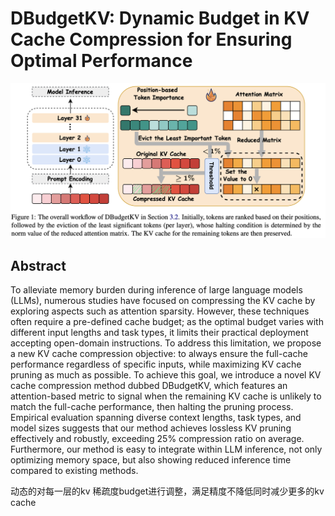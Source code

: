 # DBudgetKV: Dynamic Budget in KV Cache Compression for Ensuring Optimal Performance

![](fig1.png)

## Abstract

To alleviate memory burden during inference of large language models (LLMs),
numerous studies have focused on compressing the KV cache by exploring aspects
such as attention sparsity. However, these techniques often require a
pre-defined cache budget; as the optimal budget varies with different input
lengths and task types, it limits their practical deployment accepting
open-domain instructions. To address this limitation, we propose a new KV cache
compression objective: to always ensure the full-cache performance regardless
of specific inputs, while maximizing KV cache pruning as much as possible. To
achieve this goal, we introduce a novel KV cache compression method dubbed
DBudgetKV, which features an attention-based metric to signal when the
remaining KV cache is unlikely to match the full-cache performance, then
halting the pruning process. Empirical evaluation spanning diverse context
lengths, task types, and model sizes suggests that our method achieves lossless
KV pruning effectively and robustly, exceeding 25% compression ratio on
average. Furthermore, our method is easy to integrate within LLM inference, not
only optimizing memory space, but also showing reduced inference time compared
to existing methods.

动态的对每一层的kv 稀疏度budget进行调整，满足精度不降低同时减少更多的kv cache